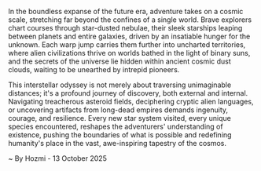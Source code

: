 
In the boundless expanse of the future era, adventure takes on a cosmic scale, stretching far beyond the confines of a single world. Brave explorers chart courses through star-dusted nebulae, their sleek starships leaping between planets and entire galaxies, driven by an insatiable hunger for the unknown. Each warp jump carries them further into uncharted territories, where alien civilizations thrive on worlds bathed in the light of binary suns, and the secrets of the universe lie hidden within ancient cosmic dust clouds, waiting to be unearthed by intrepid pioneers.

This interstellar odyssey is not merely about traversing unimaginable distances; it's a profound journey of discovery, both external and internal. Navigating treacherous asteroid fields, deciphering cryptic alien languages, or uncovering artifacts from long-dead empires demands ingenuity, courage, and resilience. Every new star system visited, every unique species encountered, reshapes the adventurers' understanding of existence, pushing the boundaries of what is possible and redefining humanity's place in the vast, awe-inspiring tapestry of the cosmos.

~ By Hozmi - 13 October 2025
